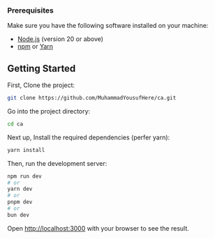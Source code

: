 ### Prerequisites

Make sure you have the following software installed on your machine:

- [Node.js](https://nodejs.org/) (version 20 or above)
- [npm](https://www.npmjs.com/) or [Yarn](https://yarnpkg.com/)

## Getting Started

First, Clone the project:

```bash
git clone https://github.com/MuhammadYousufHere/ca.git

```

Go into the project directory:

```bash
cd ca
```

Next up, Install the required dependencies (perfer yarn):

```bash
yarn install
```

Then, run the development server:

```bash
npm run dev
# or
yarn dev
# or
pnpm dev
# or
bun dev
```

Open [http://localhost:3000](http://localhost:5173) with your browser to see the result.
